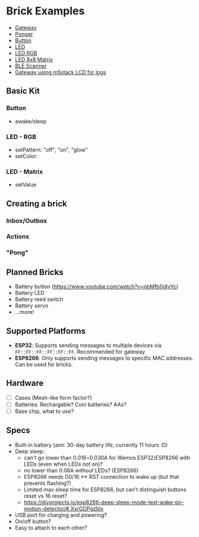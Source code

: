 # Brick Examples

- [Gateway](gateway)
- [Ponger](ponger)
- [Button](button)
- [LED](led)
- [LED RGB](led-rgb)
- [LED 8x8 Matrix](matrix)
- [BLE Scanner](scanner)
- [Gateway using m5stack LCD for logs](gateway-m5)

## Basic Kit

### Button

- awake/sleep

### LED - RGB

- setPattern: "off", "on", "glow"
- setColor:

### LED - Matrix

- setValue




## Creating a brick

### Inbox/Outbox

### Actions

### "Pong"


## Planned Bricks

- Battery button (https://www.youtube.com/watch?v=nbMfb0dIvYc)
- Battery LED
- Battery reed switch
- Battery servo
- ...more!

## Supported Platforms

- **ESP32**: Supports sending messages to multiple devices via `FF::FF::FF::FF::FF::FF`. Recommended for gateway.
- **ESP8266**: Only supports sending messages to specific MAC addresses. Can be used for bricks.

## Hardware

- [ ] Cases (Mesh-like form factor?)
- [ ] Batteries: Rechargable? Coin batteries? AAs?
- [ ] Base chip, what to use?

## Specs

- Built-in battery (aim: 30-day battery life, currently 11 hours :D)
- Deep sleep:
  - can't go lower than 0.016~0.030A for Wemos ESP32/ESP8266 with LEDs (even when LEDs not on)?
  - no lower than 0.06A _without_ LEDs? (ESP8266)
  - ESP8266 needs D0/16 <-> RST connection to wake up (but that prevents flashing?)
  - Limited max sleep time for ESP8266, but can't distinguish buttons
    reset vs 16 reset?
  - https://diyprojects.io/esp8266-deep-sleep-mode-test-wake-pir-motion-detector/#.XxrGDPgzblx
- USB port for charging and powering?
- On/off button?
- Easy to attach to each other?
